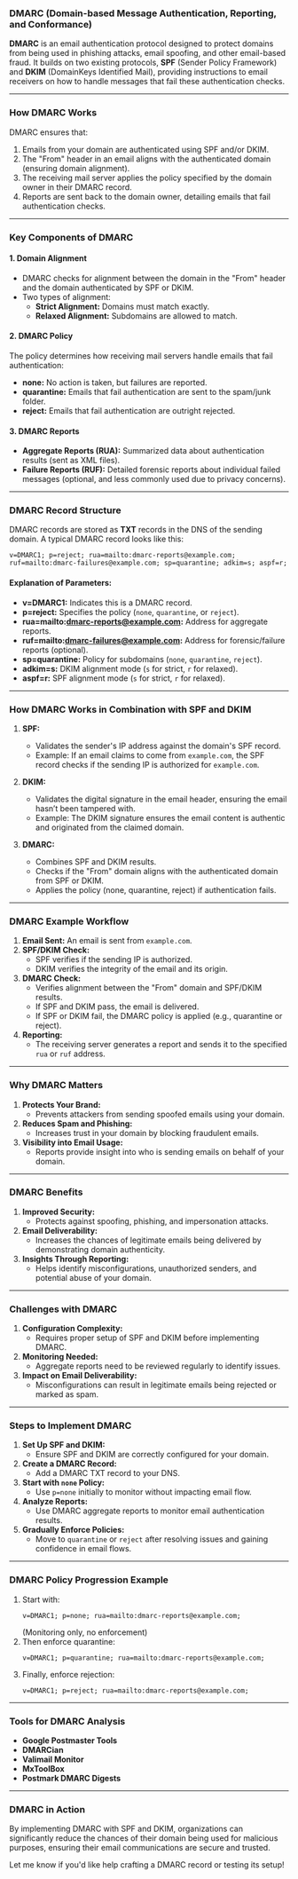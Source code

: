 ### **DMARC (Domain-based Message Authentication, Reporting, and Conformance)**

**DMARC** is an email authentication protocol designed to protect domains from being used in phishing attacks, email spoofing, and other email-based fraud. It builds on two existing protocols, **SPF** (Sender Policy Framework) and **DKIM** (DomainKeys Identified Mail), providing instructions to email receivers on how to handle messages that fail these authentication checks.

---

### **How DMARC Works**

DMARC ensures that:
1. Emails from your domain are authenticated using SPF and/or DKIM.
2. The "From" header in an email aligns with the authenticated domain (ensuring domain alignment).
3. The receiving mail server applies the policy specified by the domain owner in their DMARC record.
4. Reports are sent back to the domain owner, detailing emails that fail authentication checks.

---

### **Key Components of DMARC**

#### **1. Domain Alignment**
- DMARC checks for alignment between the domain in the "From" header and the domain authenticated by SPF or DKIM.
- Two types of alignment:
  - **Strict Alignment:** Domains must match exactly.
  - **Relaxed Alignment:** Subdomains are allowed to match.

#### **2. DMARC Policy**
The policy determines how receiving mail servers handle emails that fail authentication:
- **none:** No action is taken, but failures are reported.
- **quarantine:** Emails that fail authentication are sent to the spam/junk folder.
- **reject:** Emails that fail authentication are outright rejected.

#### **3. DMARC Reports**
- **Aggregate Reports (RUA):** Summarized data about authentication results (sent as XML files).
- **Failure Reports (RUF):** Detailed forensic reports about individual failed messages (optional, and less commonly used due to privacy concerns).

---

### **DMARC Record Structure**

DMARC records are stored as **TXT** records in the DNS of the sending domain. A typical DMARC record looks like this:

```
v=DMARC1; p=reject; rua=mailto:dmarc-reports@example.com; ruf=mailto:dmarc-failures@example.com; sp=quarantine; adkim=s; aspf=r;
```

#### **Explanation of Parameters:**
- **v=DMARC1:** Indicates this is a DMARC record.
- **p=reject:** Specifies the policy (`none`, `quarantine`, or `reject`).
- **rua=mailto:dmarc-reports@example.com:** Address for aggregate reports.
- **ruf=mailto:dmarc-failures@example.com:** Address for forensic/failure reports (optional).
- **sp=quarantine:** Policy for subdomains (`none`, `quarantine`, `reject`).
- **adkim=s:** DKIM alignment mode (`s` for strict, `r` for relaxed).
- **aspf=r:** SPF alignment mode (`s` for strict, `r` for relaxed).

---

### **How DMARC Works in Combination with SPF and DKIM**

1. **SPF:**
   - Validates the sender's IP address against the domain's SPF record.
   - Example: If an email claims to come from `example.com`, the SPF record checks if the sending IP is authorized for `example.com`.

2. **DKIM:**
   - Validates the digital signature in the email header, ensuring the email hasn’t been tampered with.
   - Example: The DKIM signature ensures the email content is authentic and originated from the claimed domain.

3. **DMARC:**
   - Combines SPF and DKIM results.
   - Checks if the "From" domain aligns with the authenticated domain from SPF or DKIM.
   - Applies the policy (none, quarantine, reject) if authentication fails.

---

### **DMARC Example Workflow**

1. **Email Sent:** An email is sent from `example.com`.
2. **SPF/DKIM Check:**
   - SPF verifies if the sending IP is authorized.
   - DKIM verifies the integrity of the email and its origin.
3. **DMARC Check:**
   - Verifies alignment between the "From" domain and SPF/DKIM results.
   - If SPF and DKIM pass, the email is delivered.
   - If SPF or DKIM fail, the DMARC policy is applied (e.g., quarantine or reject).
4. **Reporting:**
   - The receiving server generates a report and sends it to the specified `rua` or `ruf` address.

---

### **Why DMARC Matters**

1. **Protects Your Brand:**
   - Prevents attackers from sending spoofed emails using your domain.
2. **Reduces Spam and Phishing:**
   - Increases trust in your domain by blocking fraudulent emails.
3. **Visibility into Email Usage:**
   - Reports provide insight into who is sending emails on behalf of your domain.

---

### **DMARC Benefits**

1. **Improved Security:**
   - Protects against spoofing, phishing, and impersonation attacks.
2. **Email Deliverability:**
   - Increases the chances of legitimate emails being delivered by demonstrating domain authenticity.
3. **Insights Through Reporting:**
   - Helps identify misconfigurations, unauthorized senders, and potential abuse of your domain.

---

### **Challenges with DMARC**

1. **Configuration Complexity:**
   - Requires proper setup of SPF and DKIM before implementing DMARC.
2. **Monitoring Needed:**
   - Aggregate reports need to be reviewed regularly to identify issues.
3. **Impact on Email Deliverability:**
   - Misconfigurations can result in legitimate emails being rejected or marked as spam.

---

### **Steps to Implement DMARC**

1. **Set Up SPF and DKIM:**
   - Ensure SPF and DKIM are correctly configured for your domain.
2. **Create a DMARC Record:**
   - Add a DMARC TXT record to your DNS.
3. **Start with `none` Policy:**
   - Use `p=none` initially to monitor without impacting email flow.
4. **Analyze Reports:**
   - Use DMARC aggregate reports to monitor email authentication results.
5. **Gradually Enforce Policies:**
   - Move to `quarantine` or `reject` after resolving issues and gaining confidence in email flows.

---

### **DMARC Policy Progression Example**
1. Start with:
   ```
   v=DMARC1; p=none; rua=mailto:dmarc-reports@example.com;
   ```
   (Monitoring only, no enforcement)
2. Then enforce quarantine:
   ```
   v=DMARC1; p=quarantine; rua=mailto:dmarc-reports@example.com;
   ```
3. Finally, enforce rejection:
   ```
   v=DMARC1; p=reject; rua=mailto:dmarc-reports@example.com;
   ```

---

### **Tools for DMARC Analysis**
- **Google Postmaster Tools**
- **DMARCian**
- **Valimail Monitor**
- **MxToolBox**
- **Postmark DMARC Digests**

---

### **DMARC in Action**

By implementing DMARC with SPF and DKIM, organizations can significantly reduce the chances of their domain being used for malicious purposes, ensuring their email communications are secure and trusted.

Let me know if you'd like help crafting a DMARC record or testing its setup!
